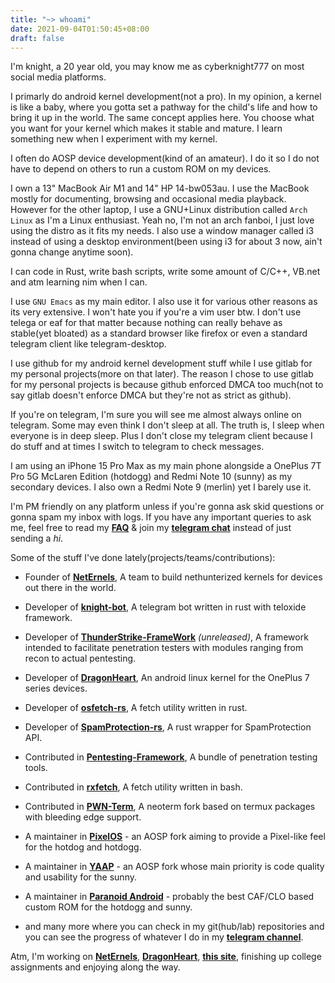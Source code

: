 ```yaml
---
title: "~> whoami"
date: 2021-09-04T01:50:45+08:00
draft: false
---
```


I'm knight, a 20 year old, you may know me as cyberknight777 on most social media platforms.

I primarly do android kernel development(not a pro). In my opinion, a kernel is like a baby, where you gotta set a pathway for the child's life and how to bring it up in the world. The same concept applies here. You choose what you want for your kernel which makes it stable and mature. I learn something new when I experiment with my kernel.

I often do AOSP device development(kind of an amateur). I do it so I do not have to depend on others to run a custom ROM on my devices.

I own a 13" MacBook Air M1 and 14" HP 14-bw053au. I use the MacBook mostly for documenting, browsing and occasional media playback. However for the other laptop, I use a GNU+Linux distribution called ```Arch Linux``` as I'm a Linux enthusiast. Yeah no, I'm not an arch fanboi, I just love using the distro as it fits my needs. I also use a window manager called i3 instead of using a desktop environment(been using i3 for about 3 now, ain't gonna change anytime soon).

I can code in Rust, write bash scripts, write some amount of C/C++, VB.net and atm learning nim when I can.

I use ```GNU Emacs``` as my main editor. I also use it for various other reasons as its very extensive. I won't hate you if you're a vim user btw. I don't use telega or eaf for that matter because nothing can really behave as stable(yet bloated) as a standard browser like firefox or even a standard telegram client like telegram-desktop.

I use github for my android kernel development stuff while I use gitlab for my personal projects(more on that later). The reason I chose to use gitlab for my personal projects is because github enforced DMCA too much(not to say gitlab doesn't enforce DMCA but they're not as strict as github).

If you're on telegram, I'm sure you will see me almost always online on telegram. Some may even think I don't sleep at all. The truth is, I sleep when everyone is in deep sleep. Plus I don't close my telegram client because I do stuff and at times I switch to telegram to check messages.

I am using an iPhone 15 Pro Max as my main phone alongside a OnePlus 7T Pro 5G McLaren Edition (hotdogg) and Redmi Note 10 (sunny) as my secondary devices. I also own a Redmi Note 9 (merlin) yet I barely use it.

I'm PM friendly on any platform unless if you're gonna ask skid questions or gonna spam my inbox with logs. If you have any important queries to ask me, feel free to read my **[FAQ](https://cyberknight777.dev/faq)** & join my **[telegram chat](https://t.me/knightschat)** instead of just sending a *hi*.

Some of the stuff I've done lately(projects/teams/contributions): 

* Founder of **[NetErnels](https://github.com/neternels)**, A team to build nethunterized kernels for devices out there in the world.
* Developer of **[knight-bot](https://gitlab.com/cyberknight777/knight-bot)**, A telegram bot written in rust with teloxide framework.
* Developer of **[ThunderStrike-FrameWork](https://gitlab.com/cyberknight777/thunderstrike-framework)** *(unreleased)*, A framework intended to facilitate penetration testers with modules ranging from recon to actual pentesting.
* Developer of **[DragonHeart](https://github.com/cyberknight777/dragonheart_kernel_oneplus_sm8150)**, An android linux kernel for the OnePlus 7 series devices.
* Developer of **[osfetch-rs](https://gitlab.com/cyberknight777/osfetch-rs)**, A fetch utility written in rust.
* Developer of **[SpamProtection-rs](https://github.com/intellivoid/spamprotection-rust)**, A rust wrapper for SpamProtection API.
* Contributed in **[Pentesting-Framework](https://github.com/abhackerofficial/pentesting-framework)**, A bundle of penetration testing tools.
* Contributed in **[rxfetch](https://github.com/mangeshrex/rxfetch)**, A fetch utility written in bash.
* Contributed in **[PWN-Term](https://github.com/pwn-term)**, A neoterm fork based on termux packages with bleeding edge support.
* A maintainer in **[PixelOS](https://pixelos.net)** - an AOSP fork aiming to provide a Pixel-like feel for the hotdog and hotdogg.
* A maintainer in **[YAAP](https://robotwombat.github.io/YAAP-website/)** - an AOSP fork whose main priority is code quality and usability for the sunny.
* A maintainer in **[Paranoid Android](https://paranoidandroid.co)** - probably the best CAF/CLO based custom ROM for the hotdogg and sunny.

* and many more where you can check in my git(hub/lab) repositories and you can see the progress of whatever I do in my **[telegram channel](https://t.me/cyberknight_777)**.

Atm, I'm working on **[NetErnels](https://github.com/neternels)**, **[DragonHeart](https://github.com/cyberknight777/dragonheart_kernel_oneplus_sm8150)**, **[this site](https://cyberknight777.dev)**, finishing up college assignments and enjoying along the way.
